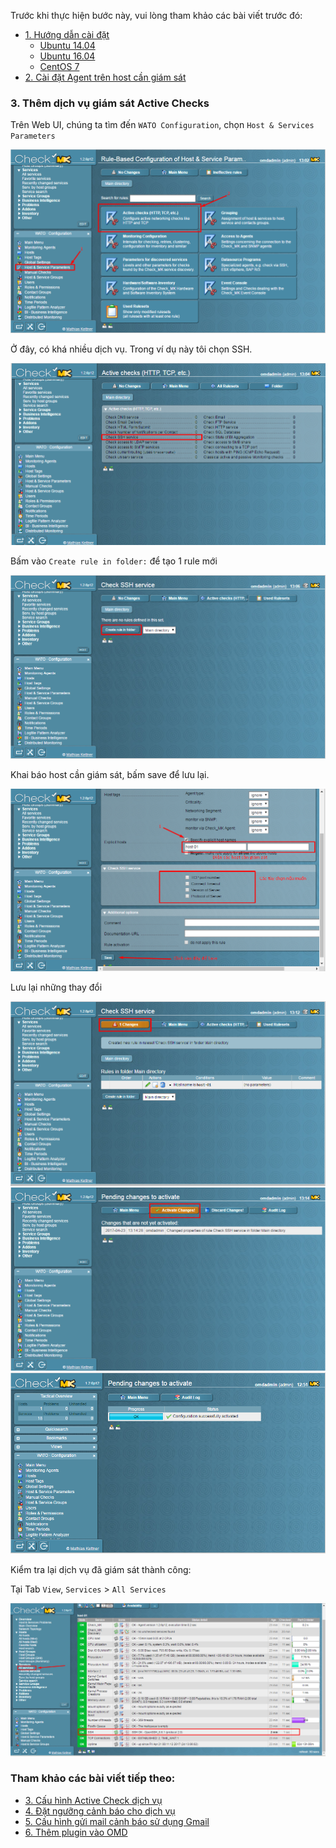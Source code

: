 Trước khi thực hiện bước này, vui lòng tham khảo các bài viết trước đó: 

- [1. Hướng dẫn cài đặt](README.md#1)
	- [Ubuntu 14.04](docs/1.3.Setup-OMD-U14.04.md)
	- [Ubuntu 16.04](docs/1.2.Setup-OMD-U16.04.md)
	- [CentOS 7](docs/1.1.Setup-OMD-CentOS7.md)
- [2. Cài đặt Agent trên host cần giám sát](docs/2.Install-agent.md)

### 3. Thêm dịch vụ giám sát Active Checks 

Trên Web UI, chúng ta tìm đến `WATO Configuration`, chọn `Host & Services Parameters`

<img src="../images/12.ac1.png" />

Ở đây, có khá nhiều dịch vụ. Trong ví dụ này tôi chọn SSH.

<img src="../images/12.ac2.png" />

Bấm vào `Create rule in folder:` để tạo 1 rule mới

<img src="../images/12.ac3.png" />

Khai báo host cần giám sát, bấm save để lưu lại.

<img src="../images/12.ac4.png" />

Lưu lại những thay đổi

<img src="../images/12.ac5.png" />

<img src="../images/12.ac6.png" />

<img src="../images/10.host6.png" />

Kiểm tra lại dịch vụ đã giám sát thành công:

Tại Tab `View`, `Services` > `All Services`

<img src="../images/12.ac7.png" />


### Tham khảo các bài viết tiếp theo:

- [3. Cấu hình Active Check dịch vụ](docs/3.Active-check.md)
- [4. Đặt ngưỡng cảnh báo cho dịch vụ](docs/4.Set-threshold.md)
- [5. Cấu hình gửi mail cảnh báo sử dụng Gmail](docs/5.Send-Noitify.md)
- [6. Thêm plugin vào OMD](docs/6.Add-plugins.md)